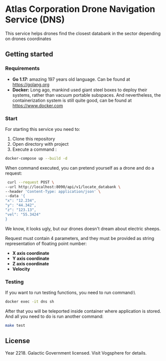 # Atlas Corporation Drone Navigation Service (DNS)

This service helps drones find the closest databank in the sector depending on drones coordinates

## Getting started
### Requirements

- **Go 1.17:** amazing 197 years old language. Can be found at https://golang.org
- **Docker:** Long ago, mankind used giant steel boxes to deploy their systems, rather than 
vacuum portable subspaces. And nevertheless, the containerization system is still quite good, can be found at https://www.docker.com

### Start

For starting this service you need to:
1) Clone this repository
2) Open directory with project
3) Execute a command :
```sh
docker-compose up --build -d
```

When command executed, you can pretend yourself as a drone and do a request:


```sh
 curl --request POST \
--url http://localhost:8090/api/v1/locate_databank \
--header 'Content-Type: application/json' \
--data '{
"x": "12.234",
"y": "44.342",
"z": "123.13",
"vel": "55.3424"
}
```
We know, it looks ugly, but our drones doesn't dream about electric sheeps.

Request must contain 4 parameters, and they must be provided as string representation of floating point number:
- **X axis coordinate** 
- **Y axis coordinate** 
- **Z axis coordinate** 
- **Velocity**

### Testing

If you want to run testing functions, you need to run command:\
```sh
docker exec -it dns sh 
```

After that you will be teleported inside container where application is stored.
And all you need to do is run another command:
```sh
make test
```

## License

Year 2218. Galactic Government licensed. Visit Vogsphere for details.